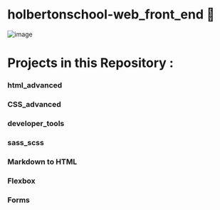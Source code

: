 # holbertonschool-web_front_end 📌

![image](https://zupimages.net/up/24/16/mteg.png)

# Projects in this Repository :

### html_advanced
### CSS_advanced
### developer_tools
### sass_scss
### Markdown to HTML
### Flexbox
### Forms
